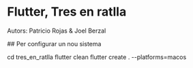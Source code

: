 # Flutter, Tres en ratlla

Autors: Patricio Rojas & Joel Berzal

## Per configurar un nou sistema

cd tres_en_ratlla
flutter clean
flutter create . --platforms=macos
